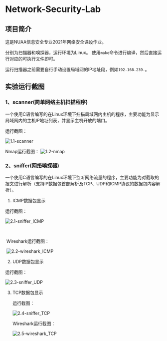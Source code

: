 # Network-Security-Lab

## 项目简介
这是NUAA信息安全专业2021年网络安全课设作业。

分别为扫描器和嗅探器，运行环境为Linux。
使用`make`命令进行编译，然后直接运行对应的可执行文件即可。

运行扫描器之前需要自行手动设置局域网的IP地址段，例如`192.168.239.`。



## 实验运行截图

### 1、scanner(简单网络主机扫描程序)
一个使用C语言编写的在Linux环境下扫描局域网内主机的程序，主要功能为显示局域网内的主机IP地址列表，并显示主机开放的端口。



运行截图：

![1.1-scanner](.\pic\1.1-scanner.png)

Nmap运行截图：
										![1.2-nmap](.\pic\1.2-nmap.png)


### 2、sniffer(网络嗅探器)

一个使用C语言编写的在Linux环境下监听网络流量的程序，主要功能为对截取的报文进行解析（支持IP数据包首部解析及TCP、UDP和ICMP协议的数据包内容解析）。



1.  ICMP数据包显示

   运行截图：

![2.1-sniffer_ICMP](.\pic\2.1-sniffer_ICMP.png)

​			

​		Wireshark运行截图：

​			![2.2-wireshark_ICMP](.\pic\2.2-wireshark_ICMP.png)

2.  UDP数据包显示

   运行截图：

   ![2.3-sniffer_UDP](.\pic\2.3-sniffer_UDP.png)

3. TCP数据包显示

   运行截图：

   ![2.4-sniffer_TCP](.\pic\2.4-sniffer_TCP.png)

   Wireshark运行截图：

   ![2.5-wireshark_TCP](.\pic\2.5-wireshark_TCP.png)

